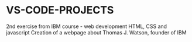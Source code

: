 # VS-CODE-PROJECTS
2nd exercise from IBM course - web development HTML, CSS and javascript
Creation of a webpage about Thomas J. Watson, founder of IBM
